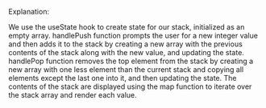 Explanation:

We use the useState hook to create state for our stack, initialized as an empty array.
handlePush function prompts the user for a new integer value and then adds it to the stack by creating a new array with the previous contents of the stack along with the new value, and updating the state.
handlePop function removes the top element from the stack by creating a new array with one less element than the current stack and copying all elements except the last one into it, and then updating the state.
The contents of the stack are displayed using the map function to iterate over the stack array and render each value.
